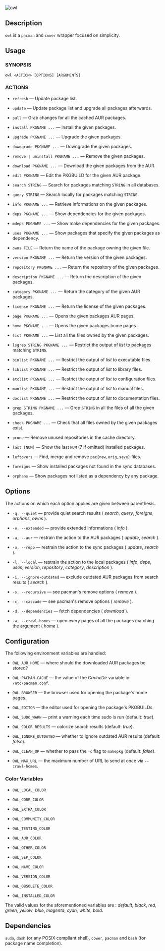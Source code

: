 ![owl](https://github.com/baskerville/owl/raw/master/logo/owl-logo.jpg)

## Description

`owl` is a `pacman` and `cower` wrapper focused on simplicity.

## Usage

### SYNOPSIS

    owl <ACTION> [OPTIONS] [ARGUMENTS]

### ACTIONS

- `refresh` — Update package list.

- `update` — Update package list and upgrade all packages afterwards.

- `pull` — Grab changes for all the cached AUR packages.

- `install PKGNAME ...` — Install the given packages.

- `upgrade PKGNAME ...` — Upgrade the given packages.

- `downgrade PKGNAME ...` — Downgrade the given packages.

- `remove | uninstall PKGNAME ...` — Remove the given packages.

- `download PKGNAME ...` — Download the given packages from the AUR.

- `edit PKGNAME` — Edit the PKGBUILD for the given AUR package.

- `search STRING` — Search for packages matching `STRING` in all databases.

- `query STRING` — Search locally for packages matching `STRING`.

- `info PKGNAME ...` — Retrieve informations on the given packages.

- `deps PKGNAME ...` — Show dependencies for the given packages.

- `mdeps PKGNAME ...` — Show make dependencies for the given packages.

- `uses PKGNAME ...` — Show packages that specify the given packages as dependency.

- `owns FILE` — Return the name of the package owning the given file.

- `version PKGNAME ...` — Return the version of the given packages.

- `repository PKGNAME ...` — Return the repository of the given packages.

- `description PKGNAME ...` — Return the description of the given packages.

- `category PKGNAME ...` — Return the category of the given AUR packages.

- `license PKGNAME ...` — Return the license of the given packages.

- `page PKGNAME ...` — Opens the given packages AUR pages.

- `home PKGNAME ...` — Opens the given packages home pages.

- `list PKGNAME ...` — List all the files owned by the given packages.

- `lsgrep STRING PKGNAME ...` — Restrict the output of *list* to packages matching `STRING`.

- `binlist PKGNAME ...` — Restrict the output of *list* to executable files.

- `liblist PKGNAME ...` — Restrict the output of *list* to library files.

- `etclist PKGNAME ...` — Restrict the output of *list* to configuration files.

- `manlist PKGNAME ...` — Restrict the output of *list* to manual files.

- `doclist PKGNAME ...` — Restrict the output of *list* to documentation files.

- `grep STRING PKGNAME ...` — Grep `STRING` in all the files of all the given packages.

- `check PKGNAME ...` — Check that all files owned by the given packages exist.

- `prune` — Remove unused repositories in the cache directory.

- `last [NUM]` — Show the last `NUM` (7 if omitted) installed packages.

- `leftovers` — Find, merge and remove `pac{new,orig,save}` files.

- `foreigns` — Show installed packages not found in the sync databases.

- `orphans` — Show packages not listed as a dependency by any package.

## Options
The actions on which each option applies are given between parenthesis.

- `-q, --quiet` — provide quiet search results ( *search*, *query*, *foreigns*, *orphans*, *owns* ).

- `-e, --extended` — provide extended informations ( *info* ).

- `-a, --aur` — restrain the action to the AUR packages ( *update*, *search* ).

- `-o, --repo` — restrain the action to the sync packages ( *update*, *search* ).

- `-l, --local` — restrain the action to the local packages ( *info*, *deps*, *uses*, *version*, *repository*, *category*, *description* ).

- `-i, --ignore-outdated` — exclude outdated AUR packages from search results ( *search* ).

- `-s, --recursive` — see pacman's remove options ( *remove* ).

- `-c, --cascade` — see pacman's remove options ( *remove* ).

- `-d, --dependencies` — fetch dependencies ( *download* ).

- `-w, --crawl-homes` — open every pages of all the packages matching the argument ( *home* ).

## Configuration

The following environment variables are handled:

- `OWL_AUR_HOME` — where should the downloaded AUR packages be stored?

- `OWL_PACMAN_CACHE` — the value of the *CacheDir* variable in `/etc/pacman.conf`.

- `OWL_BROWSER` — the browser used for opening the package's home pages.

- `OWL_EDITOR` — the editor used for opening the package's PKGBUILDs.

- `OWL_SUDO_WARN` — print a warning each time sudo is run (default: *true*).

- `OWL_COLOR_RESULTS` — colorize search results (default: *true*).

- `OWL_IGNORE_OUTDATED` — whether to ignore outdated AUR results (default: *false*).

- `OWL_CLEAN_UP` — whether to pass the `-c` flag to `makepkg` (default: *false*).

- `OWL_MAX_URL` — the maximum number of URL to send at once via `--crawl-homes`.

### Color Variables

- `OWL_LOCAL_COLOR`

- `OWL_CORE_COLOR`

- `OWL_EXTRA_COLOR`

- `OWL_COMMUNITY_COLOR`

- `OWL_TESTING_COLOR`

- `OWL_AUR_COLOR`

- `OWL_OTHER_COLOR`

- `OWL_SEP_COLOR`

- `OWL_NAME_COLOR`

- `OWL_VERSION_COLOR`

- `OWL_OBSOLETE_COLOR`

- `OWL_INSTALLED_COLOR`

The valid values for the aforementioned variables are : *default*, *black*, *red*, *green*, *yellow*, *blue*, *magenta*, *cyan*, *white*, *bold*.

## Dependencies

`sudo`, `dash` (or any POSIX compliant shell), `cower`, `pacman` and `bash` (for package name completion).
